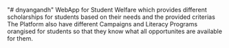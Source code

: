 "# dnyangandh" 
WebApp for Student Welfare which provides different scholarships for students based on their needs and the provided criterias
The Platform also have different Campaigns and Literacy Programs orangised for students so that they know what all opportunites are available for them.

